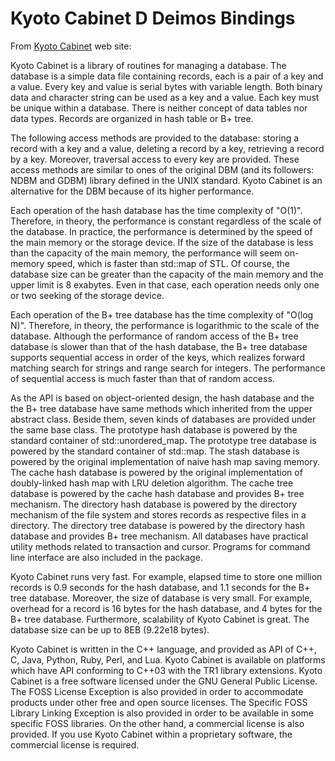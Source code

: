 # Kyoto Cabinet D Deimos Bindings

From [Kyoto Cabinet](http://fallabs.com/kyotocabinet/) web site:

Kyoto Cabinet is a library of routines for managing a database. The database is a simple data file containing records, each is a pair of a key and a value. Every key and value is serial bytes with variable length. Both binary data and character string can be used as a key and a value. Each key must be unique within a database. There is neither concept of data tables nor data types. Records are organized in hash table or B+ tree.

The following access methods are provided to the database: storing a record with a key and a value, deleting a record by a key, retrieving a record by a key. Moreover, traversal access to every key are provided. These access methods are similar to ones of the original DBM (and its followers: NDBM and GDBM) library defined in the UNIX standard. Kyoto Cabinet is an alternative for the DBM because of its higher performance.

Each operation of the hash database has the time complexity of "O(1)". Therefore, in theory, the performance is constant regardless of the scale of the database. In practice, the performance is determined by the speed of the main memory or the storage device. If the size of the database is less than the capacity of the main memory, the performance will seem on-memory speed, which is faster than std::map of STL. Of course, the database size can be greater than the capacity of the main memory and the upper limit is 8 exabytes. Even in that case, each operation needs only one or two seeking of the storage device.

Each operation of the B+ tree database has the time complexity of "O(log N)". Therefore, in theory, the performance is logarithmic to the scale of the database. Although the performance of random access of the B+ tree database is slower than that of the hash database, the B+ tree database supports sequential access in order of the keys, which realizes forward matching search for strings and range search for integers. The performance of sequential access is much faster than that of random access.

As the API is based on object-oriented design, the hash database and the the B+ tree database have same methods which inherited from the upper abstract class. Beside them, seven kinds of databases are provided under the same base class. The prototype hash database is powered by the standard container of std::unordered_map. The prototype tree database is powered by the standard container of std::map. The stash database is powered by the original implementation of naive hash map saving memory. The cache hash database is powered by the original implementation of doubly-linked hash map with LRU deletion algorithm. The cache tree database is powered by the cache hash database and provides B+ tree mechanism. The directory hash database is powered by the directory mechanism of the file system and stores records as respective files in a directory. The directory tree database is powered by the directory hash database and provides B+ tree mechanism. All databases have practical utility methods related to transaction and cursor. Programs for command line interface are also included in the package.

Kyoto Cabinet runs very fast. For example, elapsed time to store one million records is 0.9 seconds for the hash database, and 1.1 seconds for the B+ tree database. Moreover, the size of database is very small. For example, overhead for a record is 16 bytes for the hash database, and 4 bytes for the B+ tree database. Furthermore, scalability of Kyoto Cabinet is great. The database size can be up to 8EB (9.22e18 bytes).

Kyoto Cabinet is written in the C++ language, and provided as API of C++, C, Java, Python, Ruby, Perl, and Lua. Kyoto Cabinet is available on platforms which have API conforming to C++03 with the TR1 library extensions. Kyoto Cabinet is a free software licensed under the GNU General Public License. The FOSS License Exception is also provided in order to accommodate products under other free and open source licenses. The Specific FOSS Library Linking Exception is also provided in order to be available in some specific FOSS libraries. On the other hand, a commercial license is also provided. If you use Kyoto Cabinet within a proprietary software, the commercial license is required.
